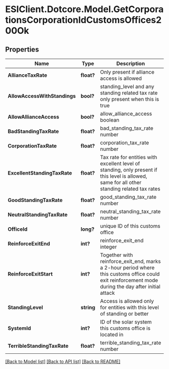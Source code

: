 # ESIClient.Dotcore.Model.GetCorporationsCorporationIdCustomsOffices200Ok
## Properties

Name | Type | Description | Notes
------------ | ------------- | ------------- | -------------
**AllianceTaxRate** | **float?** | Only present if alliance access is allowed | [optional] 
**AllowAccessWithStandings** | **bool?** | standing_level and any standing related tax rate only present when this is true | 
**AllowAllianceAccess** | **bool?** | allow_alliance_access boolean | 
**BadStandingTaxRate** | **float?** | bad_standing_tax_rate number | [optional] 
**CorporationTaxRate** | **float?** | corporation_tax_rate number | [optional] 
**ExcellentStandingTaxRate** | **float?** | Tax rate for entities with excellent level of standing, only present if this level is allowed, same for all other standing related tax rates | [optional] 
**GoodStandingTaxRate** | **float?** | good_standing_tax_rate number | [optional] 
**NeutralStandingTaxRate** | **float?** | neutral_standing_tax_rate number | [optional] 
**OfficeId** | **long?** | unique ID of this customs office | 
**ReinforceExitEnd** | **int?** | reinforce_exit_end integer | 
**ReinforceExitStart** | **int?** | Together with reinforce_exit_end, marks a 2-hour period where this customs office could exit reinforcement mode during the day after initial attack | 
**StandingLevel** | **string** | Access is allowed only for entities with this level of standing or better | [optional] 
**SystemId** | **int?** | ID of the solar system this customs office is located in | 
**TerribleStandingTaxRate** | **float?** | terrible_standing_tax_rate number | [optional] 

[[Back to Model list]](../README.md#documentation-for-models) [[Back to API list]](../README.md#documentation-for-api-endpoints) [[Back to README]](../README.md)


